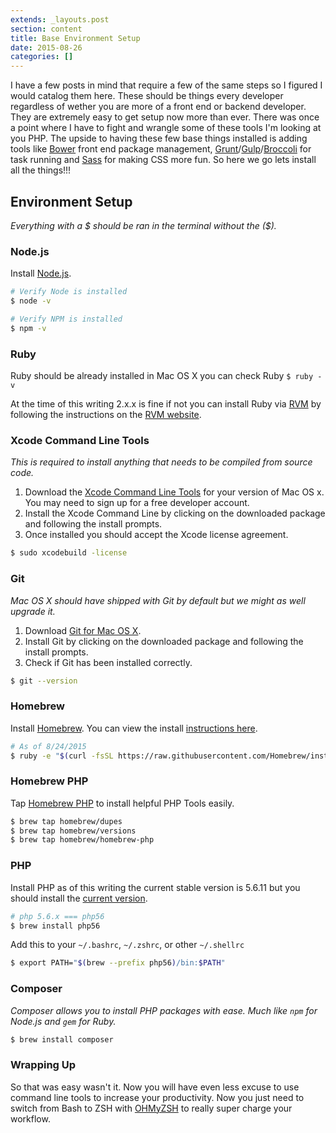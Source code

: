 ```yaml
---
extends: _layouts.post
section: content
title: Base Environment Setup
date: 2015-08-26
categories: []
---
```

I have a few posts in mind that require a few of the same steps so I figured I would catalog them here. These should be things every developer regardless of wether you are more of a front end or backend developer. They are extremely easy to get setup now more than ever. There was once a point where I have to fight and wrangle some of these tools I'm looking at you PHP. The upside to having these few base things installed is adding tools like [Bower](http://bower.io/) front end package management, [Grunt](http://gruntjs.com/)/[Gulp](http://gulpjs.com/)/[Broccoli](http://broccolijs.com/) for task running and [Sass](http://sass-lang.com/) for making CSS more fun. So here we go lets install all the things!!!

## Environment Setup
*Everything with a $ should be ran in the terminal without the ($).*

### Node.js

Install [Node.js](https://nodejs.org/).

```bash
# Verify Node is installed
$ node -v

# Verify NPM is installed
$ npm -v
```

### Ruby

Ruby should be already installed in Mac OS X you can check Ruby
`$ ruby -v`

At the time of this writing 2.x.x is fine if not you can install Ruby via [RVM](https://rvm.io/) by following the instructions on the [RVM website](https://rvm.io/).

### Xcode Command Line Tools

*This is required to install anything that needs to be compiled from source code.*

1. Download the [Xcode Command Line Tools](https://developer.apple.com/downloads/) for your version of Mac OS x. You may need to sign up for a free developer account.
2. Install the Xcode Command Line by clicking on the downloaded package and following the install prompts.
3. Once installed you should accept the Xcode license agreement.
```bash
$ sudo xcodebuild -license
```

### Git

*Mac OS X should have shipped with Git by default but we might as well upgrade it.*

1. Download [Git for Mac OS X](https://git-scm.com/download/mac).
2. Install Git by clicking on the downloaded package and following the install prompts.
3. Check if Git has been installed correctly.
```bash
$ git --version
```

### Homebrew

Install [Homebrew](http://brew.sh/).
You can view the install [instructions here](http://brew.sh/#install).
```bash
# As of 8/24/2015
$ ruby -e "$(curl -fsSL https://raw.githubusercontent.com/Homebrew/install/master/install)"
```

### Homebrew PHP

Tap [Homebrew PHP](https://github.com/Homebrew/homebrew-php) to install helpful PHP Tools easily.

```bash
$ brew tap homebrew/dupes
$ brew tap homebrew/versions
$ brew tap homebrew/homebrew-php
```

### PHP
Install PHP as of this writing the current stable version is 5.6.11 but you should install the [current version](http://php.net/releases/).

```bash
# php 5.6.x === php56
$ brew install php56
```

Add this to your `~/.bashrc`, `~/.zshrc`, or other `~/.shellrc`
```bash
$ export PATH="$(brew --prefix php56)/bin:$PATH"
```

### Composer

*Composer allows you to install PHP packages with ease. Much like `npm` for Node.js and `gem` for Ruby.*

```bash
$ brew install composer
```


### Wrapping Up

So that was easy wasn't it. Now you will have even less excuse to use command line tools to increase your productivity. Now you just need to switch from Bash to ZSH with [OHMyZSH](http://ohmyz.sh/) to really super charge your workflow.
